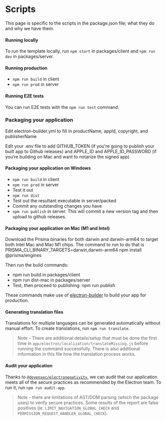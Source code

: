 # Scripts
This page is specific to the scripts in the package.json file; what they do and why we have them.

#### Running locally
To run the template locally, run `npm start` in packages/client and 
`npm run dev` in packages/server.

#### Running production
- `npm run build` in client
- `npm run prod` in server

#### Running E2E tests
You can run E2E tests with the `npm run test` command.



### Packaging your application
Edit electron-builder.yml to fill in productName, appId, copyright, and publisherName

Edit your .env file to add GITHUB_TOKEN (if you're going to publish your built app to Github releases) and APPLE_ID and APPLE_ID_PASSWORD (if you're building on Mac and want to notarize the signed app)

#### Packaging your application on Windows
- `npm run build` in client
- `npm run prod` in server
- Test it out
- `npm run dist`
- Test out the resultant executable in server/packed
- Commit any outstanding changes you have
- `npm run publish` in server. This will commit a new version tag and then upload to github releases.

#### Packaging your application on Mac (M1 and Intel)
Download the Prisma binaries for both darwin and darwin-arm64 to target both Intel Mac and Mac M1 chips. The command to run to do that is PRISMA_CLI_BINARY_TARGETS=darwin,darwin-arm64 npm install @prisma/engines

Then run the build commands:

* npm run build in packages/client
* npm run dist-mac in packages/server
* Test, then proceed to publishing: npm run publish


These commands make use of [electron-builder](https://www.electron.build) to build your app for production.

#### Generating translation files
Translations for multiple languages can be generated automatically without manual effort. To create translations, run `npm run translate`.
> Note - There are additional details/setup that must be done the first time in `app/electron/localization/translateMissing.js` before running the command successfully. There is also additional information in this file how the translation process works.

#### Audit your application
Thanks to [`@doyensec/electronegativity`](https://github.com/doyensec/electronegativity), we can audit that our application meets all of the secure practices as recommended by the Electron team. To run it, run `npm run audit-app`. 
> Note - there are limitations of AST/DOM parsing (which the package uses) to verify secure practices. Some results of the report are false positives (ie. `LIMIT_NAVIGATION_GLOBAL_CHECK` and `PERMISSION_REQUEST_HANDLER_GLOBAL_CHECK`).
